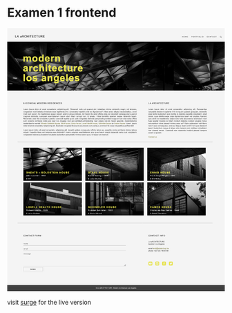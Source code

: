 # Examen 1 frontend

![presented design](./assets/design.png)

visit [surge](https://sander-examen-html-css.surge.sh/) for the live version
